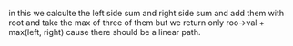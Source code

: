 in this we calculte the left side sum and right side sum and add them with root and take the max of three of them but we return only roo->val + max(left, right) cause there should be a linear path.